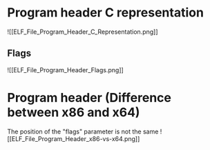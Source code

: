 # Program header C representation
![[ELF_File_Program_Header_C_Representation.png]]

## Flags
![[ELF_File_Program_Header_Flags.png]]

# Program header (Difference between x86 and x64)
The position of the "flags" parameter is not the same
![[ELF_File_Program_Header_x86-vs-x64.png]]